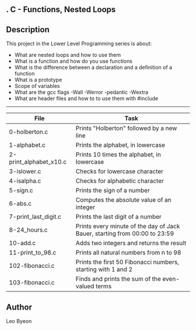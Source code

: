 . C - Functions, Nested Loops
---
## Description

This project in the Lower Level Programming series is about:
* What are nested loops and how to use them
* What is a function and how do you use functions
* What is the difference between a declaration and a definition of a function
* What is a prototype
* Scope of variables
* What are the gcc flags -Wall -Werror -pedantic -Wextra
* What are header files and how to to use them with #include


---
File|Task
---|---
0-holberton.c | Prints "Holberton" followed by a new line
1-alphabet.c | Prints the alphabet, in lowercase
2-print_alphabet_x10.c | Prints 10 times the alphabet, in lowercase
3-islower.c | Checks for lowercase character
4-isalpha.c | Checks for alphabetic character
5-sign.c | Prints the sign of a number
6-abs.c | Computes the absolute value of an integer
7-print_last_digit.c | Prints the last digit of a number
8-24_hours.c | Prints every minute of the day of Jack Bauer, starting from 00:00 to 23:59
10-add.c | Adds two integers and returns the result
11-print_to_98.c | Prints all natural numbers from n to 98
102-fibonacci.c | Prints the first 50 Fibonacci numbers, starting with 1 and 2
103-fibonacci.c | Finds and prints the sum of the even-valued terms


## Author
Leo Byeon
